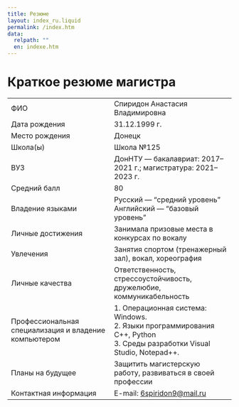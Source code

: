 ```yaml
---
title: Резюме
layout: index_ru.liquid
permalink: /index.htm
data:
  relpath: ""
  en: indexe.htm
---
```

# Краткое резюме магистра

<table id="resume">
<tr>
  <td>ФИО</td>
  <td>Спиридон Анастасия Владимировна</td>
</tr>
<tr>
  <td>Дата рождения</td>
  <td>31.12.1999 г.</td>
</tr>
<tr>
  <td>Место рождения</td>
  <td>Донецк</td>
</tr>
<tr>
  <td>Школа(ы)</td>
  <td>Школа №125</td>
</tr>
<tr>
  <td>ВУЗ</td>
  <td>ДонНТУ — бакалавриат: 2017–2021 г.; магистратура: 2021–2023 г.</td>
</tr>
<tr>
  <td>Средний балл</td>
  <td>80</td>
</tr>
<tr>
  <td>Владение языками</td>
  <td>Русский — <q>средний уровень</q>
  <br>Английский — <q>базовый уровень</q>
  </td>
</tr>
<tr>
  <td>Личные достижения</td>
  <td>Занимала призовые места в конкурсах по вокалу</td>
</tr>
<tr>
  <td>Увлечения</td>
  <td>Занятия спортом (тренажерный зал), вокал, хореография</td>
</tr>
<tr>
  <td>Личные качества</td>
  <td>Ответственность, стрессоустойчивость, дружелюбие, коммуникабельность</td>
</tr>
<tr>
  <td>Профессиональная специализация и владение компьютером</td>
  <td>1. Операционная система: Windows.
  <br>2. Языки программирования C++, Python
  <br>3. Среды разработки Visual Studio, Notepad++.</td>
</tr>
<tr>
  <td>Планы на будущее</td>
  <td>Защитить магистерскую работу, развиваться в своей профессии</td>
</tr>
<tr>
  <td>Контактная информация</td>
  <td>E-mail: <a href="mailto:6spiridon9@mail.ru">6spiridon9@mail.ru</a></td>
</tr>
</table>
